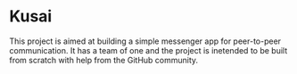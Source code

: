 # Kusai
This project is aimed at building a simple messenger app for peer-to-peer communication. It has a team of one and the project is inetended to be built from scratch with help from the GitHub community. 
